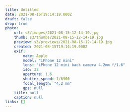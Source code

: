 ```yaml
---
title: Untitled
date: 2021-08-15T19:14:19.000Z
draft: false
drop: true
photo:
    url: s3/images/2021-08-15-12-14-19.jpg
    thumb: s3/thumbs/2021-08-15-12-14-19.jpg
    preview: s3/previews/2021-08-15-12-14-19.jpg
    created: 2021-08-15T19:14:19.000Z
    exif:
        make: Apple
        model: "iPhone 12 mini"
        lens: "iPhone 12 mini back camera 4.2mm f/1.6"
        iso: 32
        aperture: 1.6
        shutter_speed: 1/6900
        focal_length: "4.2 mm"
        gps: null
    title: null
    caption: null
links: []
---
```

